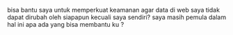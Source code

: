 bisa bantu saya untuk memperkuat keamanan agar data di web saya tidak dapat dirubah oleh siapapun kecuali saya sendiri? saya masih pemula dalam hal ini apa ada yang bisa membantu ku ?
